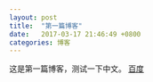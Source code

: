 ```yaml
---
layout: post
title:  "第一篇博客"
date:   2017-03-17 21:46:49 +0800
categories: 博客
---
```

这是第一篇博客，测试一下中文。
[百度][bai-du]


[bai-du]: https://baidu.com

